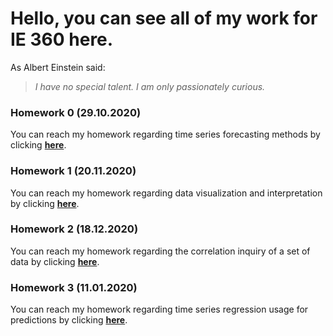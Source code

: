 # Hello, you can see all of my work for IE 360 here.

As Albert Einstein said:

> *I have no special talent.*
> *I am only passionately curious.*

### Homework 0 (29.10.2020)
You can reach my homework regarding time series forecasting methods by clicking [**here**](Files/example_homework_0.html).

### Homework 1 (20.11.2020)
You can reach my homework regarding data visualization and interpretation by clicking [**here**](Files/Homework_1.html).

### Homework 2 (18.12.2020)
You can reach my homework regarding the correlation inquiry of a set of data by clicking [**here**](Files/HW2.html).

### Homework 3 (11.01.2020)
You can reach my homework regarding time series regression usage for predictions by clicking [**here**](Files/HW3.html).
